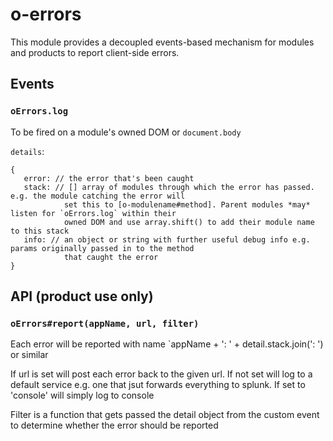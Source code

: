 # o-errors

This module provides a decoupled events-based mechanism for modules and products to report client-side errors.

## Events

### `oErrors.log`

To be fired on a module's owned DOM or `document.body`

`details`: 

```
{
   error: // the error that's been caught
   stack: // [] array of modules through which the error has passed. e.g. the module catching the error will 
            set this to [o-modulename#method]. Parent modules *may* listen for `oErrors.log` within their 
            owned DOM and use array.shift() to add their module name to this stack
   info: // an object or string with further useful debug info e.g. params originally passed in to the method
            that caught the error
}
```

## API (product use only)

### `oErrors#report(appName, url, filter)`

Each error will be reported with name `appName + ': ' + detail.stack.join(': ') or similar

If url is set will post each error back to the given url. If not set will log to a default service e.g. one that jsut forwards everything to splunk. If set to 'console' will simply log to console

Filter is a function that gets passed the detail object from the custom event to determine whether the error should be reported



